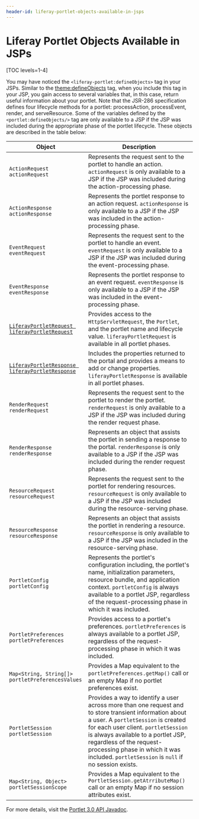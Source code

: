 ```yaml
---
header-id: liferay-portlet-objects-available-in-jsps
---
```


# Liferay Portlet Objects Available in JSPs

[TOC levels=1-4]

You may have noticed the `<liferay-portlet:defineObjects>` tag in your JSPs. 
Similar to the [theme:defineObjects](/docs/7-2/reference/-/knowledge_base/r/liferay-theme-objects-available-in-jsps) 
tag, when you include this tag in your JSP, you gain access to several variables 
that, in this case, return useful information about your portlet. Note that the 
JSR-286 specification defines four lifecycle methods for a portlet: 
processAction, processEvent, render, and serveResource. Some of the variables 
defined by the `<portlet:defineObjects/>` tag are only available to a JSP if the 
JSP was included during the appropriate phase of the portlet lifecycle. These 
objects are described in the table below:

| Object | Description |
| ------ | ----------- |
| `ActionRequest actionRequest` | Represents the request sent to the portlet to handle an action. `actionRequest` is only available to a JSP if the JSP was included during the action-processing phase. |
| `ActionResponse actionResponse` | Represents the portlet response to an action request. `actionResponse` is only available to a JSP if the JSP was included in the action-processing phase. |
| `EventRequest eventRequest` | Represents the request sent to the portlet to handle an event. `eventRequest` is only available to a JSP if the JSP was included during the event-processing phase. |
| `EventResponse eventResponse` | Represents the portlet response to an event request. `eventResponse` is only available to a JSP if the JSP was included in the event-processing phase. |
| [`LiferayPortletRequest liferayPortletRequest`](@platform-ref@/7.2-latest/javadocs/portal-kernel/com/liferay/portal/kernel/portlet/LiferayPortletRequest.html) | Provides access to the `HttpServletRequest`, the `Portlet`, and the portlet name and lifecycle value. `liferayPortletRequest` is available in all portlet phases. |
| [`LiferayPortletResponse liferayPortletResponse`](@platform-ref@/7.2-latest/javadocs/portal-kernel/com/liferay/portal/kernel/portlet/LiferayPortletResponse.html) | Includes the properties returned to the portal and provides a means to add or change properties. `liferayPortletResponse` is available in all portlet phases. |
| `RenderRequest renderRequest` | Represents the request sent to the portlet to render the portlet. `renderRequest` is only available to a JSP if the JSP was included during the render request phase. |
| `RenderResponse renderResponse` | Represents an object that assists the portlet in sending a response to the portal. `renderResponse` is only available to a JSP if the JSP was included during the render request phase. |
| `ResourceRequest resourceRequest` | Represents the request sent to the portlet for rendering resources. `resourceRequest` is only available to a JSP if the JSP was included during the resource-serving phase. |
| `ResourceResponse resourceResponse` | Represents an object that assists the portlet in rendering a resource. `resourceResponse` is only available to a JSP if the JSP was included in the resource-serving phase. |
| `PortletConfig portletConfig` | Represents the portlet's configuration including, the portlet's name, initialization parameters, resource bundle, and application context. `portletConfig` is always available to a portlet JSP, regardless of the request-processing phase in which it was included. |
| `PortletPreferences portletPreferences` | Provides access to a portlet's preferences. `portletPreferences` is always available to a portlet JSP, regardless of the request-processing phase in which it was included. |
| `Map<String, String[]> portletPreferencesValues` | Provides a Map equivalent to the `portletPreferences.getMap()` call or an empty Map if no portlet preferences exist. |
| `PortletSession portletSession` | Provides a way to identify a user across more than one request and to store transient information about a user. A `portletSession` is created for each user client. `portletSession` is always available to a portlet JSP, regardless of the request-processing phase in which it was included. `portletSession` is `null` if no session exists. |
| `Map<String, Object> portletSessionScope` | Provides a Map equivalent to the `PortletSession.getAtrributeMap()` call or an empty Map if no session attributes exist. |

For more details, visit the
[Portlet 3.0 API Javadoc](https://docs.liferay.com/portlet-api/3.0/javadocs/). 
